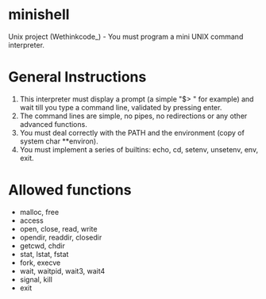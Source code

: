 # minishell
Unix project (Wethinkcode_) - You must program a mini UNIX command interpreter.

# General Instructions
1) This interpreter must display a prompt (a simple "$> " for example) and wait till
you type a command line, validated by pressing enter.
2) The command lines are simple, no pipes, no redirections or any other advanced
functions.
3) You must deal correctly with the PATH and the environment (copy of system char
**environ).
4) You must implement a series of builtins: echo, cd, setenv, unsetenv, env, exit.

# Allowed functions
- malloc, free
- access
- open, close, read, write
- opendir, readdir, closedir
- getcwd, chdir
- stat, lstat, fstat
- fork, execve
- wait, waitpid, wait3, wait4
- signal, kill
- exit
